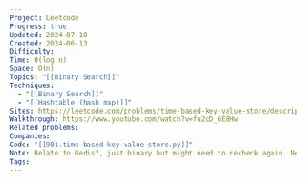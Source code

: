 ```yaml
---
Project: Leetcode
Progress: true
Updated: 2024-07-10
Created: 2024-06-13
Difficulty: 
Time: O(log n)
Space: O(n)
Topics: "[[Binary Search]]"
Techniques:
  - "[[Binary Search]]"
  - "[[Hashtable (hash map)]]"
Sites: https://leetcode.com/problems/time-based-key-value-store/description/
Walkthrough: https://www.youtube.com/watch?v=fu2cD_6E8Hw
Related problems: 
Companies: 
Code: "[[981.time-based-key-value-store.py]]"
Note: Relate to Redis?, just binary but might need to recheck again. Neet write it super easier than mine. no need ml or mr,
Tags: 
---
```


